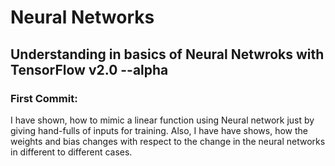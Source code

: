 # Neural Networks

## Understanding in basics of Neural Netwroks with TensorFlow v2.0 --alpha

### First Commit: 
I have shown, how to mimic a linear function using Neural network just by giving hand-fulls of inputs for training.
Also, I have have shows, how the weights and bias changes with respect to the change in the neural networks in different to different cases.
